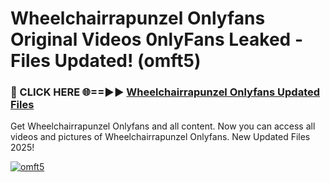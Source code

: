 # Wheelchairrapunzel Onlyfans Original Videos 0nlyFans Leaked - Files Updated! (omft5)

<h3>🔴 CLICK HERE 🌐==►► <a href="https://tinyurl.com/ehrbuxhb" rel="nofollow">Wheelchairrapunzel Onlyfans Updated Files</a></h3>

Get Wheelchairrapunzel Onlyfans and all content. Now you can access all videos and pictures of Wheelchairrapunzel Onlyfans. New Updated Files 2025!

[![omft5](https://i.imgur.com/lVYEuWS.gif)](https://tinyurl.com/ehrbuxhb)
